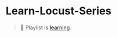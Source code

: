# Learn-Locust-Series

> 🎥 Playlist is [learning](https://www.youtube.com/playlist?list=PLJ9A48W0kpRKMCzJARCObgJs3SinOewp5).